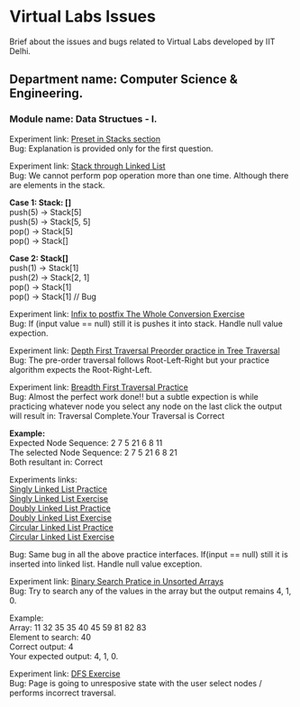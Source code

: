 # Virtual Labs Issues
Brief about the issues and bugs related to Virtual Labs developed by IIT Delhi.

## Department name: Computer Science & Engineering.   
### Module name: Data Structues - I.   

Experiment link: [Preset in Stacks section](https://ds1-iiith.vlabs.ac.in/exp/stacks-queues/pretest.html)   
Bug: Explanation is provided only for the first question.

Experiment link: [Stack through Linked List](https://ds1-iiith.vlabs.ac.in/exp/stacks-queues/stacks/stack-linkedlist.html)   
Bug: We cannot perform pop operation more than one time. Although there are elements in the stack.

**Case 1: Stack: []**    
push(5) -> Stack[5]   
push(5) -> Stack[5, 5]   
pop() -> Stack[5]    
pop() -> Stack[]   
    
**Case 2: Stack[]**    
push(1) -> Stack[1]    
push(2) -> Stack[2, 1]    
pop() -> Stack[1]    
pop() -> Stack[1] // Bug  

Experiment link: [Infix to postfix The Whole Conversion Exercise](https://ds1-iiith.vlabs.ac.in/exp/infix-postfix/infix%20to-postfix-conversion-with-stack/infix_to_postfix.html)  
Bug: If (input value == null) still it is pushes it into stack. Handle null value expection.    

Experiment link: [Depth First Traversal Preorder practice in Tree Traversal](https://ds1-iiith.vlabs.ac.in/exp/tree-traversal/depth-first-traversal/dft-practice.html)  
Bug: The pre-order traversal follows Root-Left-Right but your practice algorithm expects the Root-Right-Left.  

Experiment link: [Breadth First Traversal Practice](https://ds1-iiith.vlabs.ac.in/exp/tree-traversal/breadth-first-traversal/bft-practice.html)        
Bug: Almost the perfect work done!! but a subtle expection is while practicing whatever node you select any node on the last click the output will result in: Traversal Complete.Your Traversal is Correct  

**Example:**   
Expected Node Sequence: 2 7 5 21 6 8 11    
The selected Node Sequence: 2 7 5 21 6 8 21    
Both resultant in: Correct        

Experiments links:        
[Singly Linked List Practice](https://ds1-iiith.vlabs.ac.in/exp/linked-list/singly-linked-list/sllpractice.html)  
[Singly Linked List Exercise](https://ds1-iiith.vlabs.ac.in/exp/linked-list/singly-linked-list/sllexercise.html)        
[Doubly Linked List Practice](https://ds1-iiith.vlabs.ac.in/exp/linked-list/doubly-linked-list/dllpractice.html)          
[Doubly Linked List Exercise](https://ds1-iiith.vlabs.ac.in/exp/linked-list/doubly-linked-list/dllexercise.html)        
[Circular Linked List Practice](https://ds1-iiith.vlabs.ac.in/exp/linked-list/circular-linked-list/cllpractice.html)        
[Circular Linked List Exercise](https://ds1-iiith.vlabs.ac.in/exp/linked-list/circular-linked-list/cllexercise.html)

Bug: Same bug in all the above practice interfaces. If(input == null) still it is inserted into linked list. Handle null value exception.      

Experiment link: [Binary Search Pratice in Unsorted Arrays](https://ds1-iiith.vlabs.ac.in/exp/unsorted-arrays/binary-search/binary_search_practice.html)        
Bug: Try to search any of the values in the array but the output remains 4, 1, 0.

Example:        
Array: 11 32 35 35 40 45 59 81 82 83        
Element to search: 40        
Correct output: 4        
Your expected output: 4, 1, 0.            

Experiment link: [DFS Exercise](https://ds1-iiith.vlabs.ac.in/exp/depth-first-search/dfs/dfs-exercise.html)        
Bug: Page is going to unresposive state with the user select nodes / performs incorrect traversal.        



